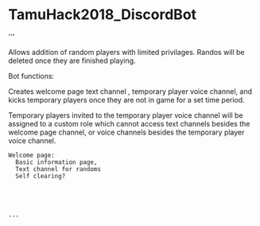 # TamuHack2018_DiscordBot

'''

Allows addition of random players with limited privilages.
Randos will be deleted once they are finished playing.

Bot functions:

Creates welcome page text channel , temporary player voice channel, and kicks temporary players once they are not in game for a set time period.

Temporary players invited to the temporary player voice channel will be assigned to a custom role which cannot access text channels besides the welcome page channel, or voice channels besides the temporary player voice channel.
    
    
    Welcome page:
      Basic information page,
      Text channel for randoms
      Self clearing?
    
    
    
    
    
    '''
